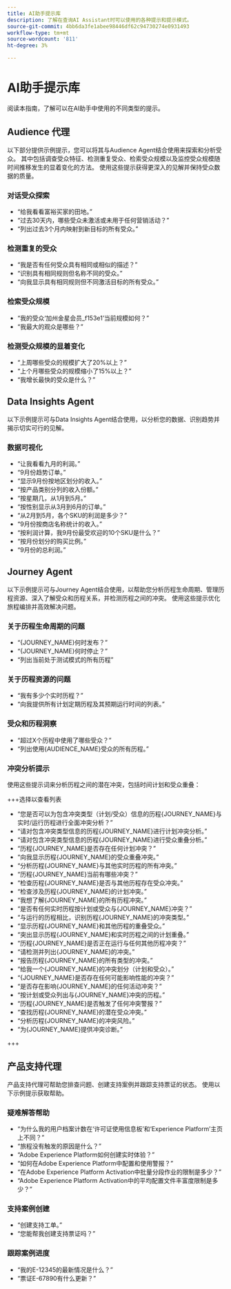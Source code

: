 ```yaml
---
title: AI助手提示库
description: 了解在查询AI Assistant时可以使用的各种提示和提示模式。
source-git-commit: 4bb6da3fe1abee98446df62c94730274e0931493
workflow-type: tm+mt
source-wordcount: '811'
ht-degree: 3%

---
```


# AI助手提示库

阅读本指南，了解可以在AI助手中使用的不同类型的提示。

## Audience 代理

以下部分提供示例提示，您可以将其与Audience Agent结合使用来探索和分析受众。 其中包括调查受众特征、检测重复受众、检索受众规模以及监控受众规模随时间推移发生的显着变化的方法。 使用这些提示获得更深入的见解并保持受众数据的质量。

### 对话受众探索

- “给我看看富裕买家的田地。”
- “过去30天内，哪些受众未激活或未用于任何营销活动？”
- “列出过去3个月内映射到新目标的所有受众。”

### 检测重复的受众

- “我是否有任何受众具有相同或相似的描述？”
- “识别具有相同规则但名称不同的受众。”
- “向我显示具有相同规则但不同激活目标的所有受众。”

### 检索受众规模

- “我的受众‘加州金星会员_f153e1’当前规模如何？”
- “我最大的观众是哪些？”

### 检测受众规模的显着变化

- “上周哪些受众的规模扩大了20%以上？”
- “上个月哪些受众的规模缩小了15%以上？”
- “我增长最快的受众是什么？”

## Data Insights Agent

以下示例提示可与Data Insights Agent结合使用，以分析您的数据、识别趋势并揭示切实可行的见解。

### 数据可视化

- “让我看看九月的利润。”
- “9月份趋势订单。”
- “显示9月份按地区划分的收入。”
- “按产品类别分列的收入份额。”
- “按星期几，从1月到5月。”
- “按性别显示从3月到6月的订单。”
- “从2月到5月，各个SKU的利润是多少？”
- “9月份按商店名称统计的收入。”
- “按利润计算，我9月份最受欢迎的10个SKU是什么？”
- “按月份划分的购买比例。”
- “9月份的总利润。”

## Journey Agent

以下示例提示可与Journey Agent结合使用，以帮助您分析历程生命周期、管理历程资源、深入了解受众和历程关系，并检测历程之间的冲突。 使用这些提示优化旅程编排并高效解决问题。

### 关于历程生命周期的问题

- “{JOURNEY_NAME}何时发布？”
- “{JOURNEY_NAME}何时停止？”
- “列出当前处于测试模式的所有历程”

### 关于历程资源的问题

- “我有多少个实时历程？”
- “向我提供所有计划定期历程及其预期运行时间的列表。”

### 受众和历程洞察

- “超过X个历程中使用了哪些受众？”
- “列出使用{AUDIENCE_NAME}受众的所有历程。”

### 冲突分析提示

使用这些提示词来分析历程之间的潜在冲突，包括时间计划和受众重叠：

+++选择以查看列表

- “您是否可以为包含冲突类型（计划/受众）信息的历程{JOURNEY_NAME}与实时/运行历程进行全面冲突分析？”
- “请对包含冲突类型信息的历程{JOURNEY_NAME}进行计划冲突分析。”
- “请对包含冲突类型信息的历程{JOURNEY_NAME}进行受众重叠分析。”
- “历程{JOURNEY_NAME}是否存在任何计划冲突？”
- “向我显示历程{JOURNEY_NAME}的受众重叠冲突。”
- “分析历程{JOURNEY_NAME}与其他实时历程的所有冲突。”
- “历程{JOURNEY_NAME}当前有哪些冲突？”
- “检查历程{JOURNEY_NAME}是否与其他历程存在受众冲突。”
- “检查涉及历程{JOURNEY_NAME}的计划冲突。”
- “我想了解{JOURNEY_NAME}的所有历程冲突。”
- “是否有任何实时历程按计划或受众与{JOURNEY_NAME}冲突？”
- “与运行的历程相比，识别历程{JOURNEY_NAME}的冲突类型。”
- “显示历程{JOURNEY_NAME}和其他历程的重叠受众。”
- “突出显示历程{JOURNEY_NAME}和实时历程之间的计划重叠。”
- “历程{JOURNEY_NAME}是否正在运行与任何其他历程冲突？”
- “请检测并列出{JOURNEY_NAME}的冲突。”
- “报告历程{JOURNEY_NAME}的所有类型的冲突。”
- “给我一个{JOURNEY_NAME}的冲突划分（计划和受众）。”
- “{JOURNEY_NAME}是否存在任何可能影响性能的冲突？”
- “是否存在影响{JOURNEY_NAME}的任何活动冲突？”
- “按计划或受众列出与{JOURNEY_NAME}冲突的历程。”
- “历程{JOURNEY_NAME}是否触发了任何冲突警报？”
- “查找历程{JOURNEY_NAME}的潜在受众冲突。”
- “分析历程{JOURNEY_NAME}的冲突风险。”
- “为{JOURNEY_NAME}提供冲突诊断。”

+++

## 产品支持代理

产品支持代理可帮助您排查问题、创建支持案例并跟踪支持票证的状态。 使用以下示例提示获取帮助。

### 疑难解答帮助

- “为什么我的用户档案计数在‘许可证使用信息板’和‘Experience Platform’主页上不同？”
- “旅程没有触发的原因是什么？”
- “Adobe Experience Platform如何创建实时体验？”
- “如何在Adobe Experience Platform中配置和使用警报？”
- “在Adobe Experience Platform Activation中批量分段作业的限制是多少？”
- “Adobe Experience Platform Activation中的平均配置文件丰富度限制是多少？”

### 支持案例创建

- “创建支持工单。”
- “您能帮我创建支持票证吗？”

### 跟踪案例进度

- “我的E-12345的最新情况是什么？”
- “票证E-67890有什么更新？”


